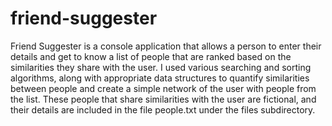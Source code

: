 # friend-suggester
Friend Suggester is a console application that allows a person to enter their details and get to know a list of people that are ranked based on the similarities they share with the user. I used various searching and sorting algorithms, along with appropriate data structures to quantify similarities between people and create a simple network of the user with people from the list. These people that share similarities with the user are fictional, and their details are included in the file people.txt under the files subdirectory.

